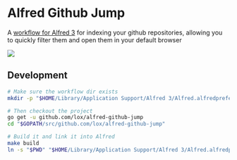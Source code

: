 # Alfred Github Jump

A [workflow for Alfred 3](https://www.alfredapp.com/help/workflows/) for indexing your github repositories, allowing you to quickly filter them and open them in your default browser

![](http://lachlan.me/s/wvjHZ.png)


## Development

```bash
# Make sure the workflow dir exists
mkdir -p "$HOME/Library/Application Support/Alfred 3/Alfred.alfredpreferences/workflows"

# Then checkout the project
go get -u github.com/lox/alfred-github-jump
cd "$GOPATH/src/github.com/lox/alfred-github-jump"

# Build it and link it into Alfred
make build
ln -s "$PWD" "$HOME/Library/Application Support/Alfred 3/Alfred.alfredpreferences/workflows/alfred-github-jump"
```

